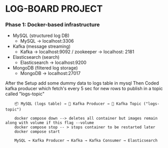 # LOG-BOARD PROJECT

### Phase 1: Docker-based infrastructure
- MySQL (structured log DB)
    - MySQL → localhost:3306
- Kafka (message streaming)
    - Kafka → localhost:9092 / zookeeper -> localhost: 2181
- Elasticsearch (search)
    - Elasticsearch → localhost:9200
- MongoDB (filtered log storage)
    - MongoDB → localhost:27017

After the Setup add some dummy data to logs table in mysql
Then Coded kafka producer which fetch's every 5 sec for new rows to publish in a topic called "logs-topic"

```
    📦 MySQL (logs table) → 🧠 Kafka Producer → 📣 Kafka Topic ("logs-topic")
```

```
    docker compose down --> deletes all container but images remain along with volume if this flag --volume
    docker compose stop -- > stops container to be restarted later
    docker compose start
```

```
    MySQL → Kafka Producer → Kafka → Kafka Consumer → Elasticsearch
```


